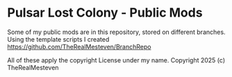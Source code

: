 # Pulsar Lost Colony - Public Mods
Some of my public mods are in this repository, stored on different branches.
Using the template scripts I created https://github.com/TheRealMesteven/BranchRepo

All of these apply the copyright License under my name. Copyright 2025 (c) TheRealMesteven
